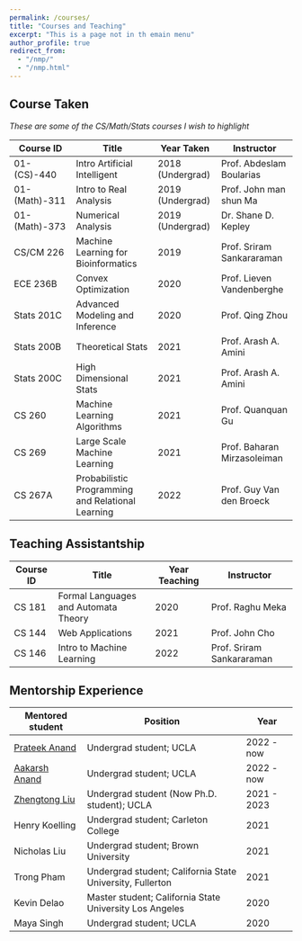 ```yaml
---
permalink: /courses/
title: "Courses and Teaching"
excerpt: "This is a page not in th emain menu"
author_profile: true
redirect_from: 
  - "/nmp/"
  - "/nmp.html"
---
```




<!-- Boyang's Principal Component No-Linear Decomposition:
======
1. I live in Tianjin (very close to Beijing), China, but my hometown is Inner Mongolia.
2. I am fun of anime. I believe anime is the most direct way to convey certain meaning without any noise (for example the limitation of the acting skill, the limitation of physical camera).  -->


## Course Taken

<em>These are some of the CS/Math/Stats courses I wish to highlight </em>

| Course ID     | Title       | Year Taken  | Instructor  |
| -----------   | ----------- | ----------- | ----------- |
| 01-(CS)-440   | Intro Artificial Intelligent    | 2018 (Undergrad)  | Prof. Abdeslam Boularias|
| 01-(Math)-311    | Intro to Real Analysis      | 2019 (Undergrad)   | Prof. John man shun Ma |
| 01-(Math)-373   | Numerical Analysis        | 2019 (Undergrad)   | Dr. Shane D. Kepley |
| CS/CM 226  | Machine Learning for Bioinformatics   | 2019  | Prof. Sriram Sankararaman |
| ECE 236B  | Convex Optimization   | 2020  | Prof. Lieven Vandenberghe |
| Stats 201C  | Advanced Modeling and Inference  | 2020  | Prof. Qing Zhou |
| Stats 200B  | Theoretical Stats  | 2021  | Prof. Arash A. Amini |
| Stats 200C  | High Dimensional Stats  | 2021  | Prof. Arash A. Amini |
| CS 260 | Machine Learning Algorithms | 2021 | Prof. Quanquan Gu |
| CS 269 | Large Scale Machine Learning | 2021 | Prof. Baharan Mirzasoleiman |
| CS 267A | Probabilistic Programming and Relational Learning | 2022 | Prof. Guy Van den Broeck |

## Teaching Assistantship

| Course ID     | Title       | Year Teaching  | Instructor  |
| -----------   | ----------- | ----------- | ----------- |
| CS 181 | Formal Languages and Automata Theory    | 2020  | Prof. Raghu Meka|
| CS 144 | Web Applications      | 2021   | Prof. John Cho |
| CS 146 | Intro to Machine Learning | 2022 | Prof. Sriram Sankararaman | 

## Mentorship Experience

| Mentored student | Position        | Year              |
| ---------------- | ----------------|  ---------------- | 
| [Prateek Anand](https://www.linkedin.com/in/prateek-anand-21431a1b4/) | Undergrad student; UCLA      | 2022 - now   |
| [Aakarsh Anand](https://www.linkedin.com/in/aakarsh-anand-8943211b4/) | Undergrad student; UCLA      | 2022 - now   |
| [Zhengtong Liu](https://zhengtong-liu.github.io/) | Undergrad student (Now Ph.D. student); UCLA      | 2021 - 2023   |
| Henry Koelling | Undergrad student; Carleton College      | 2021   |
| Nicholas Liu | Undergrad student; Brown University      | 2021   |
| Trong Pham | Undergrad student; California State University, Fullerton      | 2021   |
| Kevin Delao | Master student; California State University Los Angeles    | 2020  |
| Maya Singh | Undergrad student; UCLA      | 2020   |


